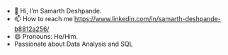
- 👋 Hi, I’m Samarth Deshpande.
- 📫 How to reach me https://www.linkedin.com/in/samarth-deshpande-b8812a256/
- 😄 Pronouns: He/Him.
-  Passionate about Data Analysis and SQL

  
  

<!---
sdcardcl18/sdcardcl18 is a ✨ special ✨ repository because its `README.md` (this file) appears on your GitHub profile.
You can click the Preview link to take a look at your changes.
--->

